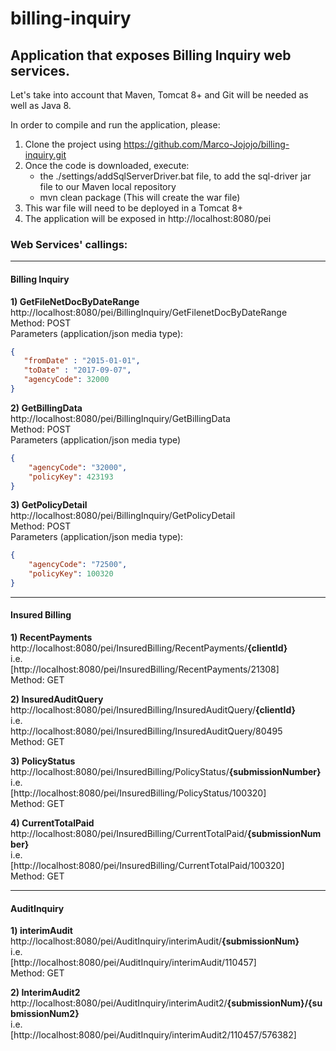 # billing-inquiry
## Application that exposes Billing Inquiry web services.

Let's take into account that Maven, Tomcat 8+ and Git will be needed as well as Java 8.

In order to compile and run the application, please:

1. Clone the project using https://github.com/Marco-Jojojo/billing-inquiry.git
2. Once the code is downloaded, execute:
    * the ./settings/addSqlServerDriver.bat file, to add the sql-driver jar file to our Maven local repository
    * mvn clean package (This will create the war file)
3. This war file will need to be deployed in a Tomcat 8+
4. The application will be exposed in http://localhost:8080/pei

### Web Services' callings:
___

#### **Billing Inquiry**

**1) GetFileNetDocByDateRange** <br/>
http://localhost:8080/pei/BillingInquiry/GetFilenetDocByDateRange<br/>
Method: POST<br/>
Parameters (application/json media type):
```json
{
   "fromDate" : "2015-01-01",
   "toDate" : "2017-09-07",
   "agencyCode": 32000
}
```

**2) GetBillingData** <br/>
http://localhost:8080/pei/BillingInquiry/GetBillingData<br/>
Method: POST<br/>
Parameters (application/json media type)
```json
{
    "agencyCode": "32000",
    "policyKey": 423193
}
```

**3) GetPolicyDetail** <br/>
http://localhost:8080/pei/BillingInquiry/GetPolicyDetail<br/>
Method: POST<br/>
Parameters (application/json media type):
```json
{
    "agencyCode": "72500",
    "policyKey": 100320
}
```
___

#### **Insured Billing**

**1) RecentPayments** <br/>
http://localhost:8080/pei/InsuredBilling/RecentPayments/<b>{clientId}</b><br/>
i.e.<br/>
[http://localhost:8080/pei/InsuredBilling/RecentPayments/21308]<br/>
Method: GET<br/>

**2) InsuredAuditQuery** <br/>
http://localhost:8080/pei/InsuredBilling/InsuredAuditQuery/<b>{clientId}</b><br/>
i.e.<br/>
http://localhost:8080/pei/InsuredBilling/InsuredAuditQuery/80495<br/>
Method: GET<br/>

**3) PolicyStatus** <br />
http://localhost:8080/pei/InsuredBilling/PolicyStatus/<b>{submissionNumber}</b><br />
i.e.<br/>
[http://localhost:8080/pei/InsuredBilling/PolicyStatus/100320]<br/>
Method: GET<br/>

**4) CurrentTotalPaid** <br />
http://localhost:8080/pei/InsuredBilling/CurrentTotalPaid/<b>{submissionNumber}</b><br />
i.e.<br/>
[http://localhost:8080/pei/InsuredBilling/CurrentTotalPaid/100320]<br/>
Method: GET<br/>

___


#### **AuditInquiry**

**1) interimAudit**<br />
http://localhost:8080/pei/AuditInquiry/interimAudit/<b>{submissionNum}</b><br />
i.e.<br />
[http://localhost:8080/pei/AuditInquiry/interimAudit/110457]<br />
Method: GET<br />

**2) InterimAudit2**<br />
http://localhost:8080/pei/AuditInquiry/interimAudit2/<b>{submissionNum}/{submissionNum2}</b><br />
i.e.<br />
[http://localhost:8080/pei/AuditInquiry/interimAudit2/110457/576382]<br />